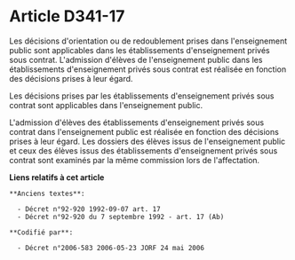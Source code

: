 # Article D341-17

Les décisions d'orientation ou de redoublement prises dans l'enseignement public sont applicables dans les établissements
d'enseignement privés sous contrat. L'admission d'élèves de l'enseignement public dans les établissements d'enseignement
privés sous contrat est réalisée en fonction des décisions prises à leur égard.

Les décisions prises par les établissements d'enseignement privés sous contrat sont applicables dans l'enseignement public.

L'admission d'élèves des établissements d'enseignement privés sous contrat dans l'enseignement public est réalisée en
fonction des décisions prises à leur égard. Les dossiers des élèves issus de l'enseignement public et ceux des élèves issus
des établissements d'enseignement privés sous contrat sont examinés par la même commission lors de l'affectation.

**Liens relatifs à cet article**

	**Anciens textes**:

	  - Décret n°92-920 1992-09-07 art. 17
	  - Décret n°92-920 du 7 septembre 1992 - art. 17 (Ab)

	**Codifié par**:

	  - Décret n°2006-583 2006-05-23 JORF 24 mai 2006
